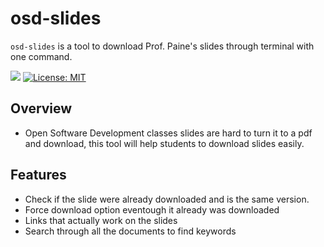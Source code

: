 # osd-slides
`osd-slides` is a tool to download Prof. Paine's slides through terminal with one command. 

[![](https://img.shields.io/badge/project-link-green)](https://github.com/kkarakas/osd-slides)
[![License: MIT](https://img.shields.io/badge/License-MIT-yellow.svg)](https://opensource.org/licenses/MIT)

## Overview
- Open Software Development classes slides are hard to turn it to a pdf and download, this tool will help students to download slides easily. 

## Features
- Check if the slide were already downloaded and is the same version.
- Force download option eventough it already was downloaded
- Links that actually work on the slides
- Search through all the documents to find keywords
